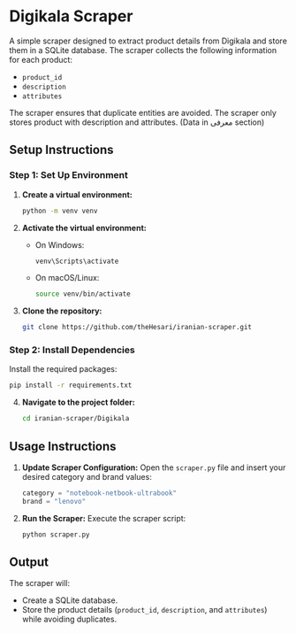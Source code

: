 # Digikala Scraper

A simple scraper designed to extract product details from Digikala and store them in a SQLite database. The scraper collects the following information for each product:

- `product_id`
- `description`
- `attributes`

The scraper ensures that duplicate entities are avoided.
The scraper only stores product with description and attributes. (Data in معرفی section)

## Setup Instructions

### Step 1: Set Up Environment

1. **Create a virtual environment:**

   ```bash
   python -m venv venv
   ```

2. **Activate the virtual environment:**

   - On Windows:
     ```bash
     venv\Scripts\activate
     ```
   - On macOS/Linux:
     ```bash
     source venv/bin/activate
     ```

3. **Clone the repository:**
   ```bash
   git clone https://github.com/theHesari/iranian-scraper.git
   ```

### Step 2: Install Dependencies

Install the required packages:

```bash
pip install -r requirements.txt
```

4. **Navigate to the project folder:**
   ```bash
   cd iranian-scraper/Digikala
   ```

## Usage Instructions

1. **Update Scraper Configuration:**
   Open the `scraper.py` file and insert your desired category and brand values:

   ```python
   category = "notebook-netbook-ultrabook"
   brand = "lenovo"
   ```

2. **Run the Scraper:**
   Execute the scraper script:
   ```bash
   python scraper.py
   ```

## Output

The scraper will:

- Create a SQLite database.
- Store the product details (`product_id`, `description`, and `attributes`) while avoiding duplicates.
